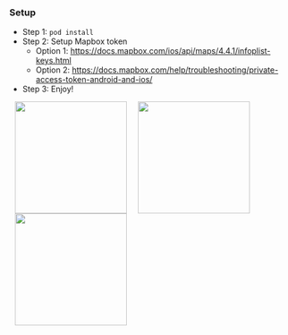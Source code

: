 ### Setup

- Step 1: `pod install`
- Step 2: Setup Mapbox token
  - Option 1: https://docs.mapbox.com/ios/api/maps/4.4.1/infoplist-keys.html
  - Option 2: https://docs.mapbox.com/help/troubleshooting/private-access-token-android-and-ios/
- Step 3: Enjoy!
  

<img src="https://adamtootle.s3.amazonaws.com/github/screenshot1.png" width=200 hspace=10 /><img src="https://adamtootle.s3.amazonaws.com/github/screenshot2.png" width=200 hspace=10 /><img src="https://adamtootle.s3.amazonaws.com/github/screenshot3.png" width=200 hspace=10 />
